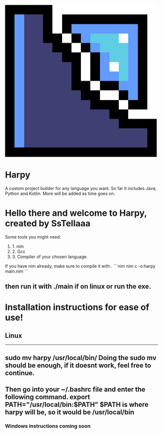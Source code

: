 <img src="harpylogo.png">

# Harpy
A custom project builder for any language you want. So far it includes Java, Python and Kotlin. More will be added as time goes on.

<h1>Hello there and welcome to Harpy, created by SsTellaaa</h1>

<p>Some tools you might need:
<ol>
    <li>1. nim</li>
    <li>2. Gcc</li>
    <li>3. Compiler of your chosen language.</li>
</ol>
</p>

<p>
If you have nim already, make sure to compile it with..
```nim
    nim c -o:harpy main.nim
```
</p>

<h2>then run it with ./main if on linux or run the exe.</h2>

<h1>Installation instructions for ease of use!</h1>

<h2>Linux</h2>

-----
sudo mv harpy /usr/local/bin/
Doing the sudo mv should be enough, if it doesnt work, feel free to continue.
---
Then go into your ~/.bashrc file and enter the following command.
export PATH="/usr/local/bin:$PATH"
$PATH is where harpy will be, so it would be /usr/local/bin
-----

<h3>Windows instructions coming soon</h3>
